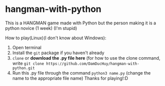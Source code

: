 # hangman-with-python
This is a HANGMAN game made with Python but the person making it is a python novice (1 week)
(I'm stupid)

How to play(Linux)(I don't know about Windows):

1. Open terminal
2. Install the `git` package if you haven't already
3. `clone` or **download the .py file here**
(for how to use the clone command, write `git clone https://github.com/DamDucHuy/hangman-with-python.git`
4. Run this .py file through the command `python3 name.py`
(change the name to the appropriate file name)
Thanks for playing!:D

